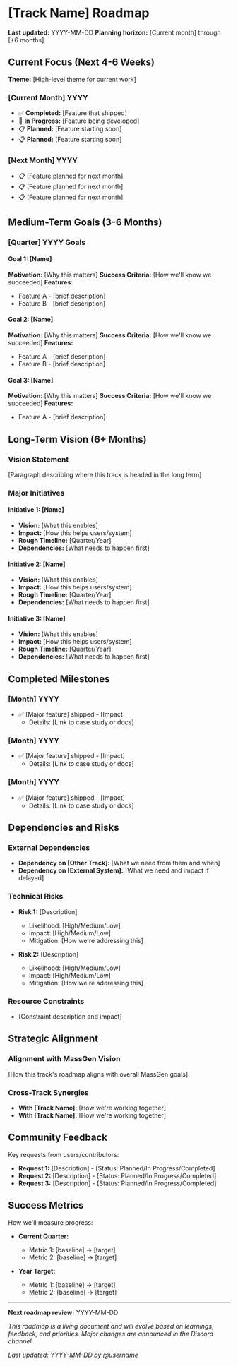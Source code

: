# [Track Name] Roadmap

**Last updated:** YYYY-MM-DD
**Planning horizon:** [Current month] through [+6 months]

## Current Focus (Next 4-6 Weeks)

**Theme:** [High-level theme for current work]

### [Current Month] YYYY
- ✅ **Completed:** [Feature that shipped]
- 🚧 **In Progress:** [Feature being developed]
- 📋 **Planned:** [Feature starting soon]
- 📋 **Planned:** [Feature starting soon]

### [Next Month] YYYY
- 📋 [Feature planned for next month]
- 📋 [Feature planned for next month]
- 📋 [Feature planned for next month]

## Medium-Term Goals (3-6 Months)

### [Quarter] YYYY Goals

#### Goal 1: [Name]
**Motivation:** [Why this matters]
**Success Criteria:** [How we'll know we succeeded]
**Features:**
- Feature A - [brief description]
- Feature B - [brief description]

#### Goal 2: [Name]
**Motivation:** [Why this matters]
**Success Criteria:** [How we'll know we succeeded]
**Features:**
- Feature A - [brief description]
- Feature B - [brief description]

#### Goal 3: [Name]
**Motivation:** [Why this matters]
**Success Criteria:** [How we'll know we succeeded]
**Features:**
- Feature A - [brief description]

## Long-Term Vision (6+ Months)

### Vision Statement
[Paragraph describing where this track is headed in the long term]

### Major Initiatives

#### Initiative 1: [Name]
- **Vision:** [What this enables]
- **Impact:** [How this helps users/system]
- **Rough Timeline:** [Quarter/Year]
- **Dependencies:** [What needs to happen first]

#### Initiative 2: [Name]
- **Vision:** [What this enables]
- **Impact:** [How this helps users/system]
- **Rough Timeline:** [Quarter/Year]
- **Dependencies:** [What needs to happen first]

#### Initiative 3: [Name]
- **Vision:** [What this enables]
- **Impact:** [How this helps users/system]
- **Rough Timeline:** [Quarter/Year]
- **Dependencies:** [What needs to happen first]

## Completed Milestones

### [Month] YYYY
- ✅ [Major feature] shipped - [Impact]
  - Details: [Link to case study or docs]

### [Month] YYYY
- ✅ [Major feature] shipped - [Impact]
  - Details: [Link to case study or docs]

### [Month] YYYY
- ✅ [Major feature] shipped - [Impact]
  - Details: [Link to case study or docs]

## Dependencies and Risks

### External Dependencies
- **Dependency on [Other Track]:** [What we need from them and when]
- **Dependency on [External System]:** [What we need and impact if delayed]

### Technical Risks
- **Risk 1:** [Description]
  - Likelihood: [High/Medium/Low]
  - Impact: [High/Medium/Low]
  - Mitigation: [How we're addressing this]

- **Risk 2:** [Description]
  - Likelihood: [High/Medium/Low]
  - Impact: [High/Medium/Low]
  - Mitigation: [How we're addressing this]

### Resource Constraints
- [Constraint description and impact]

## Strategic Alignment

### Alignment with MassGen Vision
[How this track's roadmap aligns with overall MassGen goals]

### Cross-Track Synergies
- **With [Track Name]:** [How we're working together]
- **With [Track Name]:** [How we're working together]

## Community Feedback

Key requests from users/contributors:
- **Request 1:** [Description] - [Status: Planned/In Progress/Completed]
- **Request 2:** [Description] - [Status: Planned/In Progress/Completed]
- **Request 3:** [Description] - [Status: Planned/In Progress/Completed]

## Success Metrics

How we'll measure progress:
- **Current Quarter:**
  - Metric 1: [baseline] → [target]
  - Metric 2: [baseline] → [target]

- **Year Target:**
  - Metric 1: [baseline] → [target]
  - Metric 2: [baseline] → [target]

---

**Next roadmap review:** YYYY-MM-DD

*This roadmap is a living document and will evolve based on learnings, feedback, and priorities. Major changes are announced in the Discord channel.*

*Last updated: YYYY-MM-DD by @username*
